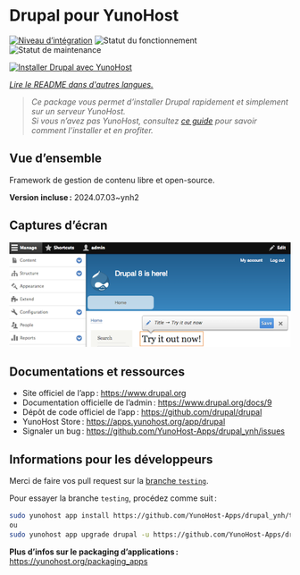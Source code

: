 <!--
Nota bene : ce README est automatiquement généré par <https://github.com/YunoHost/apps/tree/master/tools/readme_generator>
Il NE doit PAS être modifié à la main.
-->

# Drupal pour YunoHost

[![Niveau d’intégration](https://apps.yunohost.org/badge/integration/drupal)](https://ci-apps.yunohost.org/ci/apps/drupal/)
![Statut du fonctionnement](https://apps.yunohost.org/badge/state/drupal)
![Statut de maintenance](https://apps.yunohost.org/badge/maintained/drupal)

[![Installer Drupal avec YunoHost](https://install-app.yunohost.org/install-with-yunohost.svg)](https://install-app.yunohost.org/?app=drupal)

*[Lire le README dans d'autres langues.](./ALL_README.md)*

> *Ce package vous permet d’installer Drupal rapidement et simplement sur un serveur YunoHost.*  
> *Si vous n’avez pas YunoHost, consultez [ce guide](https://yunohost.org/install) pour savoir comment l’installer et en profiter.*

## Vue d’ensemble

Framework de gestion de contenu libre et open-source.

**Version incluse :** 2024.07.03~ynh2

## Captures d’écran

![Capture d’écran de Drupal](./doc/screenshots/screenshot.png)

## Documentations et ressources

- Site officiel de l’app : <https://www.drupal.org>
- Documentation officielle de l’admin : <https://www.drupal.org/docs/9>
- Dépôt de code officiel de l’app : <https://github.com/drupal/drupal>
- YunoHost Store : <https://apps.yunohost.org/app/drupal>
- Signaler un bug : <https://github.com/YunoHost-Apps/drupal_ynh/issues>

## Informations pour les développeurs

Merci de faire vos pull request sur la [branche `testing`](https://github.com/YunoHost-Apps/drupal_ynh/tree/testing).

Pour essayer la branche `testing`, procédez comme suit :

```bash
sudo yunohost app install https://github.com/YunoHost-Apps/drupal_ynh/tree/testing --debug
ou
sudo yunohost app upgrade drupal -u https://github.com/YunoHost-Apps/drupal_ynh/tree/testing --debug
```

**Plus d’infos sur le packaging d’applications :** <https://yunohost.org/packaging_apps>
